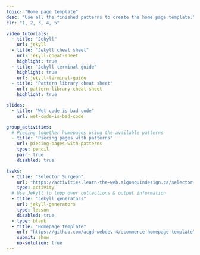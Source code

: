 ```yaml
---
topic: "Home page template"
desc: "Use all the finished patterns to create the home page template."
clr: "1, 2, 3, 4, 5"

video_tutorials:
  - title: "Jekyll"
    url: jekyll
  - title: "Jekyll cheat sheet"
    url: jekyll-cheat-sheet
    highlight: true
  - title: "Jekyll terminal guide"
    highlight: true
    url: jekyll-terminal-guide
  - title: "Pattern library cheat sheet"
    url: pattern-library-cheat-sheet
    highlight: true

slides:
  - title: "Wet code is bad code"
    url: wet-code-is-bad-code

group_activities:
  # Piecing together homepages using the available patterns
  - title: "Piecing pages with patterns"
    url: piecing-pages-with-patterns
    type: pencil
    pair: true
    disabled: true

tasks:
  - title: "Selector Surgeon"
    url: "https://activities.learn-the-web.algonquindesign.ca/selector-surgeon/"
    type: activity
  # Use Jekyll to loop over collections & output information
  - title: "Jekyll generators"
    url: jekyll-generators
    type: lesson
    disabled: true
  - type: blank
  - title: "Homepage template"
    url: "https://github.com/acgd-webdev-4/ecommerce-homepage-template"
    submit: show
    no-solution: true
---
```

